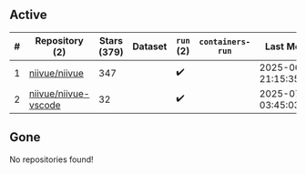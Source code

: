 ## Active
| # | Repository (2) | Stars (379) | Dataset | `run` (2) | `containers-run` | Last Modified |
| --- | --- | --- | --- | --- | --- | --- |
| 1 | [niivue/niivue](https://github.com/niivue/niivue) | 347 |  | :heavy_check_mark: |  | 2025-06-29 21:15:35+00:00 |
| 2 | [niivue/niivue-vscode](https://github.com/niivue/niivue-vscode) | 32 |  | :heavy_check_mark: |  | 2025-07-02 03:45:03+00:00 |

## Gone
No repositories found!
